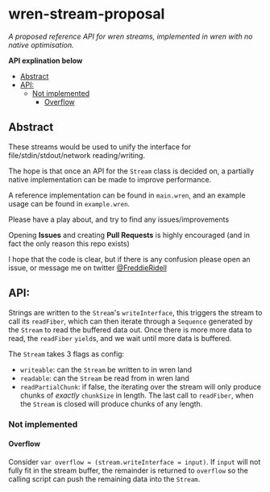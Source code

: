 # wren-stream-proposal

_A proposed reference API for wren streams, implemented in wren with no native optimisation._

__API explination below__


<!-- vim-markdown-toc GFM -->
* [Abstract](#abstract)
* [API:](#api)
   * [Not implemented](#not-implemented)
      * [Overflow](#overflow)

<!-- vim-markdown-toc -->

## Abstract

These streams would be used to unify the interface for file/stdin/stdout/network reading/writing.

The hope is that once an API for the `Stream` class is decided on, a partially native implementation can be made to improve performance.

A reference implementation can be found in `main.wren`, and an example usage can be found in `example.wren`.

Please have a play about, and try to find any issues/improvements

Opening __Issues__ and creating __Pull Requests__ is highly encouraged (and in fact the only reason this repo exists)

I hope that the code is clear, but if there is any confusion please open an issue, or message me on twitter [@FreddieRidell](https://twitter.com/freddieRidell)

## API:

Strings are written to the `Stream`'s `writeInterface`, this triggers the stream to call its `readFiber`, which can then iterate through a `Sequence` generated by the `Stream` to read the buffered data out. Once there is more more data to read, the `readFiber` `yield`s, and we wait until more data is buffered.

The `Stream` takes 3 flags as config:

+ `writeable`: can the `Stream` be written to in wren land
+ `readable`: can the `Stream` be read from in wren land
+ `readPartialChunk`: if false, the iterating over the stream will only produce chunks of _exactly_ `chunkSize` in length. The last call to `readFiber`, when the `Stream` is closed will produce chunks of any length.

### Not implemented

#### Overflow
Consider `var overflow = (stream.writeInterface = input)`.
If `input` will not fully fit in the stream buffer, the remainder is returned to `overflow` so the calling script can push the remaining data into the `Stream`.
